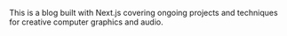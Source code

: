 This is a blog built with Next.js covering ongoing projects and techniques for creative computer graphics and audio.
